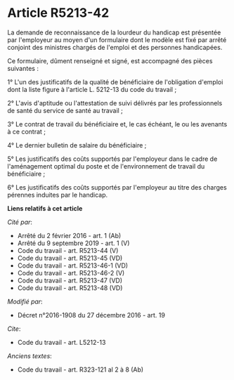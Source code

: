 # Article R5213-42

La demande de reconnaissance de la lourdeur du handicap est présentée par l'employeur au moyen d'un formulaire dont le modèle
est fixé par arrêté conjoint des ministres chargés de l'emploi et des personnes handicapées.

Ce formulaire, dûment renseigné et signé, est accompagné des pièces suivantes :

1° L'un des justificatifs de la qualité de bénéficiaire de l'obligation d'emploi dont la liste figure à l'article L. 5212-13
du code du travail ;

2° L'avis d'aptitude ou l'attestation de suivi délivrés par les professionnels de santé du service de santé au travail ;

3° Le contrat de travail du bénéficiaire et, le cas échéant, le ou les avenants à ce contrat ;

4° Le dernier bulletin de salaire du bénéficiaire ;

5° Les justificatifs des coûts supportés par l'employeur dans le cadre de l'aménagement optimal du poste et de
l'environnement de travail du bénéficiaire ;

6° Les justificatifs des coûts supportés par l'employeur au titre des charges pérennes induites par le handicap.

**Liens relatifs à cet article**

_Cité par_:

  - Arrêté du 2 février 2016 - art. 1 (Ab)
  - Arrêté du 9 septembre 2019 - art. 1 (V)
  - Code du travail - art. R5213-44 (V)
  - Code du travail - art. R5213-45 (VD)
  - Code du travail - art. R5213-46-1 (VD)
  - Code du travail - art. R5213-46-2 (V)
  - Code du travail - art. R5213-47 (VD)
  - Code du travail - art. R5213-48 (VD)

_Modifié par_:

  - Décret n°2016-1908 du 27 décembre 2016 - art. 19

_Cite_:

  - Code du travail - art. L5212-13

_Anciens textes_:

  - Code du travail - art. R323-121 al 2 à 8 (Ab)
